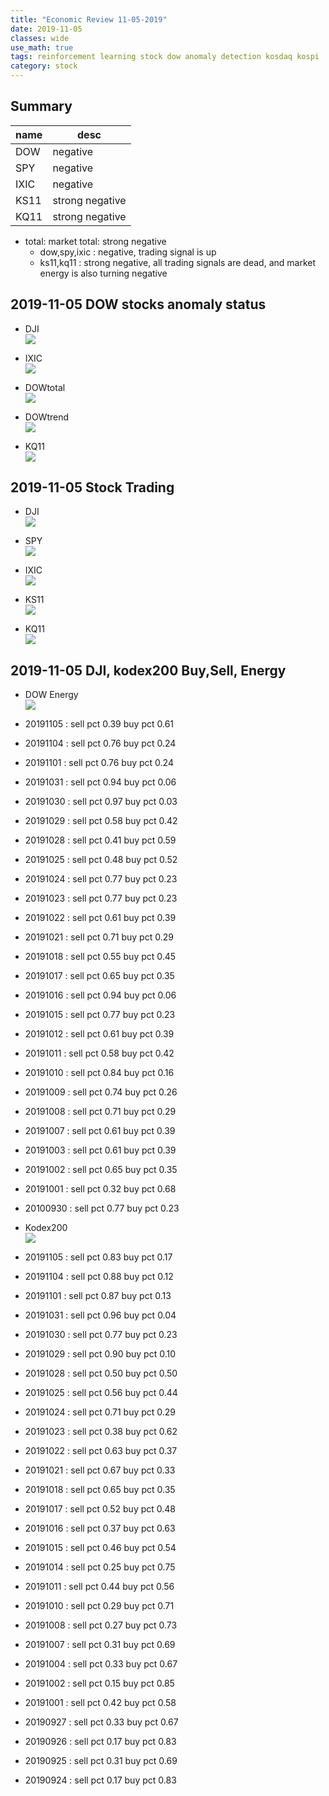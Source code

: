 ```yaml
---
title: "Economic Review 11-05-2019"
date: 2019-11-05
classes: wide
use_math: true
tags: reinforcement learning stock dow anomaly detection kosdaq kospi
category: stock
---
```


## Summary

|name|desc|
|--|--|
|DOW|  negative|
|SPY|  negative|
|IXIC|  negative|
|KS11| strong negative |
|KQ11| strong negative |

- total: market total: strong negative
    - dow,spy,ixic : negative, trading signal is up
    - ks11,kq11 : strong negative, all trading signals are dead, and market energy is also turning negative

## 2019-11-05 DOW stocks anomaly status
- DJI  
![](../../pictures/stock_analysis/20191105_dji.png)  

- IXIC  
![](../../pictures/stock_analysis/20191105_ixic.png)  

- DOWtotal  
![](../../pictures/stock_analysis/20191105_dji_total.png)  

- DOWtrend  
![](../../pictures/stock_analysis/20191105_dji_trend.png)  

- KQ11  
![](../../pictures/stock_analysis/20191105_kq11.png)  



## 2019-11-05 Stock Trading
- DJI  
![](../../pictures/stock_analysis/20191105_dji_trade.png)  
- SPY  
![](../../pictures/stock_analysis/20191105_spy_trade.png)  
- IXIC  
![](../../pictures/stock_analysis/20191105_ixic_trade.png)  


- KS11  
![](../../pictures/stock_analysis/20191105_ks11_trade.png)  
- KQ11  
![](../../pictures/stock_analysis/20191105_kq11_trade.png)  


## 2019-11-05 DJI, kodex200 Buy,Sell, Energy
- DOW Energy  
![](../../pictures/stock_analysis/20191105_dji_energy.png)  

- 20191105 : sell pct 0.39 buy pct 0.61
- 20191104 : sell pct 0.76 buy pct 0.24
- 20191101 : sell pct 0.76 buy pct 0.24
- 20191031 : sell pct 0.94 buy pct 0.06
- 20191030 : sell pct 0.97 buy pct 0.03
- 20191029 : sell pct 0.58 buy pct 0.42
- 20191028 : sell pct 0.41 buy pct 0.59
- 20191025 : sell pct 0.48 buy pct 0.52
- 20191024 : sell pct 0.77 buy pct 0.23
- 20191023 : sell pct 0.77 buy pct 0.23
- 20191022 : sell pct 0.61 buy pct 0.39
- 20191021 : sell pct 0.71 buy pct 0.29
- 20191018 : sell pct 0.55 buy pct 0.45
- 20191017 : sell pct 0.65 buy pct 0.35
- 20191016 : sell pct 0.94 buy pct 0.06
- 20191015 : sell pct 0.77 buy pct 0.23
- 20191012 : sell pct 0.61 buy pct 0.39
- 20191011 : sell pct 0.58 buy pct 0.42
- 20191010 : sell pct 0.84 buy pct 0.16
- 20191009 : sell pct 0.74 buy pct 0.26
- 20191008 : sell pct 0.71 buy pct 0.29
- 20191007 : sell pct 0.61 buy pct 0.39
- 20191003 : sell pct 0.61 buy pct 0.39
- 20191002 : sell pct 0.65 buy pct 0.35
- 20191001 : sell pct 0.32 buy pct 0.68
- 20100930 : sell pct 0.77 buy pct 0.23

- Kodex200  
![](../../pictures/stock_analysis/20191105_kodex200_energy.png)  

- 20191105 : sell pct 0.83 buy pct 0.17
- 20191104 : sell pct 0.88 buy pct 0.12
- 20191101 : sell pct 0.87 buy pct 0.13
- 20191031 : sell pct 0.96 buy pct 0.04
- 20191030 : sell pct 0.77 buy pct 0.23
- 20191029 : sell pct 0.90 buy pct 0.10
- 20191028 : sell pct 0.50 buy pct 0.50
- 20191025 : sell pct 0.56 buy pct 0.44
- 20191024 : sell pct 0.71 buy pct 0.29
- 20191023 : sell pct 0.38 buy pct 0.62
- 20191022 : sell pct 0.63 buy pct 0.37
- 20191021 : sell pct 0.67 buy pct 0.33
- 20191018 : sell pct 0.65 buy pct 0.35
- 20191017 : sell pct 0.52 buy pct 0.48
- 20191016 : sell pct 0.37 buy pct 0.63
- 20191015 : sell pct 0.46 buy pct 0.54
- 20191014 : sell pct 0.25 buy pct 0.75
- 20191011 : sell pct 0.44 buy pct 0.56
- 20191010 : sell pct 0.29 buy pct 0.71
- 20191008 : sell pct 0.27 buy pct 0.73
- 20191007 : sell pct 0.31 buy pct 0.69
- 20191004 : sell pct 0.33 buy pct 0.67
- 20191002 : sell pct 0.15 buy pct 0.85
- 20191001 : sell pct 0.42 buy pct 0.58
- 20190927 : sell pct 0.33 buy pct 0.67
- 20190926 : sell pct 0.17 buy pct 0.83
- 20190925 : sell pct 0.31 buy pct 0.69
- 20190924 : sell pct 0.17 buy pct 0.83
